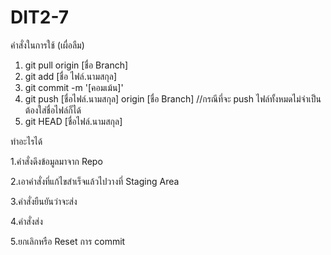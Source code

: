 # DIT2-7
คำสั่งในการใช้ (เผื่อลืม)
1. git pull origin [ชื่อ Branch] 
2. git add [ชื่อ ไฟล์.นามสกุล]
3. git commit -m '[คอมเม้น]'
4. git push [ชื่อไฟล์.นามสกุล] origin [ชื่อ Branch] //กรณีที่จะ push ไฟล์ทั้งหมดไม่จำเป็นต้องใส่ชื่อไฟล์ก็ได้
5. git HEAD [ชื่อไฟล์.นามสกุล]

ทำอะไรได้

1.คำสั่งดึงข้อมูลมาจาก Repo

2.เอาคำสั่งที่แก้ไขสำเร็จแล้วไปวางที่ Staging Area

3.คำสั่งยืนยันว่าจะส่ง

4.คำสั่งส่ง

5.ยกเลิกหรือ Reset การ commit

